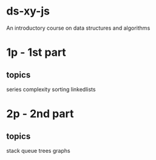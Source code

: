 # ds-xy-js

An introductory course on data structures and algorithms

# 1p - 1st part

## topics

series
complexity
sorting
linkedlists

# 2p - 2nd part

## topics

stack
queue
trees
graphs
